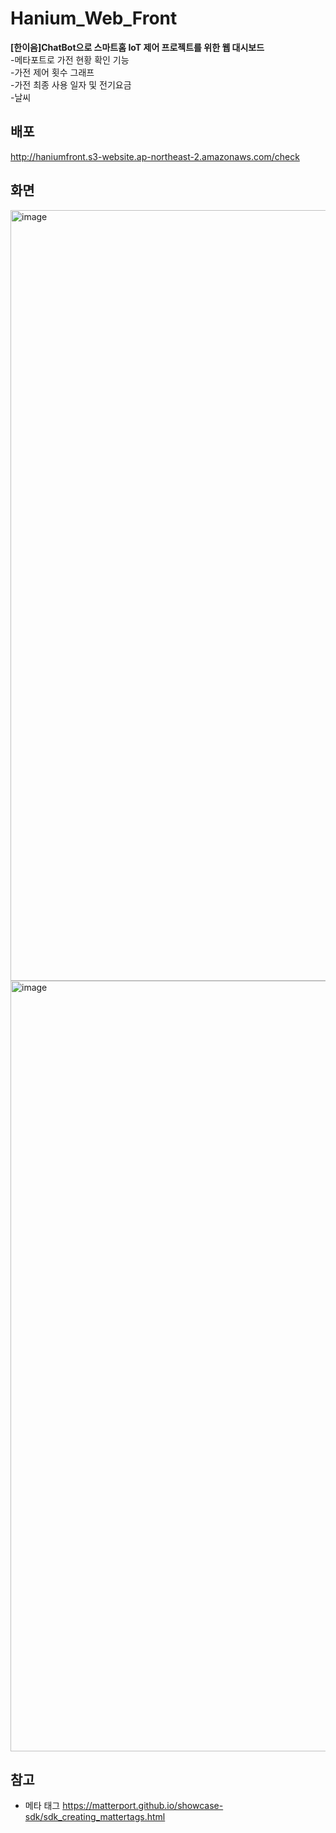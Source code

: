 # Hanium_Web_Front
**[한이음]ChatBot으로 스마트홈 IoT 제어 프로젝트를 위한 웹 대시보드**  
-메타포트로 가전 현황 확인 기능  
-가전 제어 횟수 그래프  
-가전 최종 사용 일자 및 전기요금  
-날씨   

## 배포
http://haniumfront.s3-website.ap-northeast-2.amazonaws.com/check

## 화면
<img width="1233" alt="image" src="https://github.com/Hanium2023/Hanium_Web_Front/assets/80878955/ea9dfa2b-60f8-44ff-b887-eb4ab99e1a37">
<img width="1233" alt="image" src="https://github.com/Hanium2023/Hanium_Web_Front/assets/80878955/cd841513-5577-4905-b3bf-541f774deb78">


## 참고
- 메타 태그
https://matterport.github.io/showcase-sdk/sdk_creating_mattertags.html


